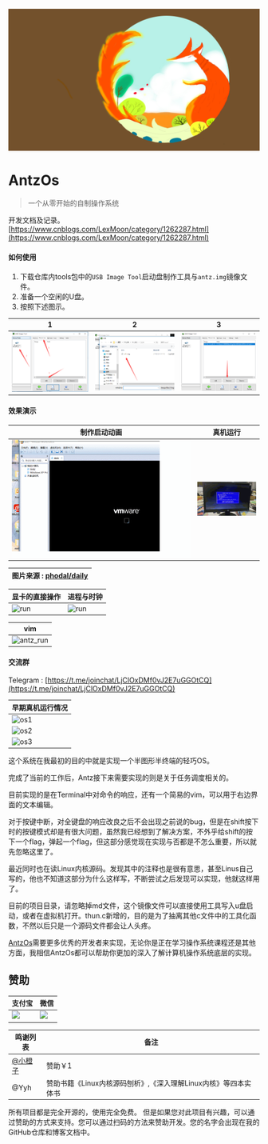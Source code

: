 ![screen](screen/11.jpg)

# AntzOs

> 一个从零开始的自制操作系统

开发文档及记录。
[https://www.cnblogs.com/LexMoon/category/1262287.html](https://www.cnblogs.com/LexMoon/category/1262287.html)

#### <span id="rhsy">如何使用</span>

1. 下载仓库内tools包中的`USB Image Tool`启动盘制作工具与`antz.img`镜像文件。
2. 准备一个空闲的U盘。
3. 按照下述图示。

| 1 | 2 | 3 |
| ------- | -------- | -------- |
| ![run](screen/h1.png) | ![run](screen/h2.png) | ![run](screen/h3.png) |


#### <span id="xgys">效果演示</span>

| 制作启动动画 | 真机运行 |
| ------- | -------- |
| ![run](screen/my.gif) | ![run](screen/runShow.gif) |

| 图片来源 : [phodal/daily](https://github.com/phodal/daily) |
| ------- |

| 显卡的直接操作 | 进程与时钟 |
| ------- | -------- |
| ![run](https://github.com/CasterWx/AntzOS/blob/master/screen/虚拟机1.gif?raw=true) | ![run](https://github.com/CasterWx/AntzOS/blob/master/screen/execute.gif?raw=true) |


| vim |
| ------- |
| ![antz_run](https://github.com/CasterWx/AntzOS/blob/master/screen/虚拟机2.gif?raw=true) |


#### <span id="jlq">交流群</span>

Telegram : [https://t.me/joinchat/LjClOxDMf0vJ2E7uGGOtCQ](https://t.me/joinchat/LjClOxDMf0vJ2E7uGGOtCQ)

| 早期真机运行情况 |
| ------- |
| ![os1](https://www.cnblogs.com/images/cnblogs_com/LexMoon/1246510/o_qq_pic_merged_1539834568688.jpg) |
| ![os2](https://www.cnblogs.com/images/cnblogs_com/LexMoon/1246510/o_antzos4.jpg) |
| ![os3](https://www.cnblogs.com/images/cnblogs_com/LexMoon/1246510/o_qq_pic_merged_1539834611072.jpg) |

这个系统在我最初的目的中就是实现一个半图形半终端的轻巧OS。

完成了当前的工作后，Antz接下来需要实现的则是关于任务调度相关的。

目前实现的是在Terminal中对命令的响应，还有一个简易的vim，可以用于右边界面的文本编辑。

对于按键中断，对全键盘的响应改良之后不会出现之前说的bug，但是在shift按下时的按键模式却是有很大问题，虽然我已经想到了解决方案，不外乎给shift的按下一个flag，弹起一个flag，但这部分感觉现在实现与否都是不怎么重要，所以就先忽略这里了。

最近同时也在读Linux内核源码。发现其中的注释也是很有意思，甚至Linus自己写的，他也不知道这部分为什么这样写，不断尝试之后发现可以实现，他就这样用了。

目前的项目目录，请忽略掉md文件，这个镜像文件可以直接使用工具写入u盘启动，或者在虚拟机打开。thun.c新增的，目的是为了抽离其他c文件中的工具化函数，不然以后只是一个源码文件都会让人头疼。


[AntzOs](https://github.com/CasterWx/AntzOS)需要更多优秀的开发者来实现，无论你是正在学习操作系统课程还是其他方面，我相信AntzOs都可以帮助你更加的深入了解计算机操作系统底层的实现。

## 赞助

| 支付宝 | 微信 |
| ------------ | ------------ |
| <img width="250" src="https://www.cnblogs.com/images/cnblogs_com/LexMoon/1246510/o_pay.png"/> |<img width="250" src="https://www.cnblogs.com/images/cnblogs_com/LexMoon/1246510/o_wx.png"/> |

| 鸣谢列表 | 备注 |
| ------- | -------- |
| [@小橙子](https://weibo.com/u/2068007951) | 赞助￥1 |
| @Yyh | 赞助书籍《Linux内核源码刨析》,《深入理解Linux内核》等四本实体书 |

所有项目都是完全开源的，使用完全免费。 但是如果您对此项目有兴趣，可以通过赞助的方式来支持。您可以通过扫码的方法来赞助开发。您的名字会出现在我的GitHub仓库和博客文档中。
